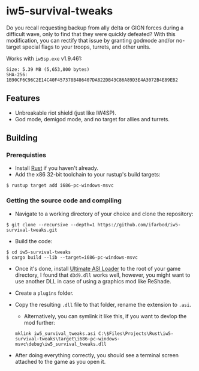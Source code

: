# iw5-survival-tweaks

Do you recall requesting backup from ally delta or GIGN forces during a difficult wave, only to find that they were quickly defeated? With this modification, you can rectify that issue by granting godmode and/or no-target special flags to your troops, turrets, and other units.

Works with `iw5sp.exe` v1.9.461:

```
Size: 5.39 MB (5,653,800 bytes)
SHA-256: 1B90CF6C96C2E14C40F457378B486407DA822DB43C86A89D3E4A3072B4E89EB2
```

## Features

- Unbreakable riot shield (just like IW4SP).
- God mode, demigod mode, and no target for allies and turrets.

## Building

### Prerequisties
- Install [Rust](https://rustup.rs) if you haven't already.
- Add the x86 32-bit toolchain to your rustup's build targets:

```shell
$ rustup target add i686-pc-windows-msvc
```

### Getting the source code and compiling

- Navigate to a working directory of your choice and clone the repository:

```shell
$ git clone --recursive --depth=1 https://github.com/ifarbod/iw5-survival-tweaks.git
```

- Build the code:

```shell
$ cd iw5-survival-tweaks
$ cargo build --lib --target=i686-pc-windows-msvc
```

- Once it's done, install [Ultimate ASI Loader](https://github.com/ThirteenAG/Ultimate-ASI-Loader) to the root of your game directory, I found that `d3d9.dll` works well, however, you might want to use another DLL in case of using a graphics mod like ReShade.
- Create a `plugins` folder.
- Copy the resulting `.dll` file to that folder, rename the extension to `.asi`.
  - Alternatively, you can symlink it like this, if you want to devlop the mod further:
  ```
  mklink iw5_survival_tweaks.asi C:\$Files\Projects\Rust\iw5-survival-tweaks\target\i686-pc-windows-msvc\debug\iw5_survival_tweaks.dll
  ```
  
- After doing everything correctly, you should see a terminal screen attached to the game as you open it.
